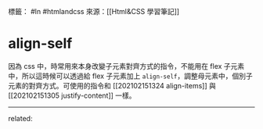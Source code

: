 標籤： #ln #htmlandcss 
來源：[[Html&CSS 學習筆記]]

# align-self
因為 css 中，時常用來本身改變子元素對齊方式的指令，不能用在 flex 子元素中，所以這時候可以透過給 flex 子元素加上 `align-self`，調整母元素中，個別子元素的對齊方式。可使用的指令和 [[202102151324 align-items]] 與 [[202102151305 justify-content]] 一樣。


---

related: